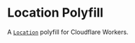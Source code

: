 # Location Polyfill

A [`Location`](https://developer.mozilla.org/docs/Web/API/Window/location) polyfill for Cloudflare Workers.
